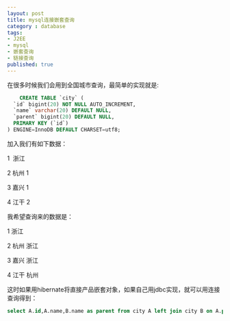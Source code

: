 ```yaml
---
layout: post
title: mysql连接嵌套查询
category : database
tags:
- J2EE
- mysql
- 嵌套查询
- 链接查询
published: true
---
```

在很多时候我们会用到全国城市查询，最简单的实现就是:

``` sql
	CREATE TABLE `city` (
  `id` bigint(20) NOT NULL AUTO_INCREMENT,
  `name` varchar(20) DEFAULT NULL,
  `parent` bigint(20) DEFAULT NULL,
  PRIMARY KEY (`id`)
) ENGINE=InnoDB DEFAULT CHARSET=utf8;

```

加入我们有如下数据：

1  浙江

2 杭州 1

3 嘉兴 1

4 江干 2

我希望查询来的数据是：

1 浙江

2 杭州 浙江

3 嘉兴 浙江

4 江干 杭州

这时如果用hibernate将直接产品嵌套对象，如果自己用jdbc实现，就可以用连接查询得到：

``` sql
select A.id,A.name,B.name as parent from city A left join city B on A.parent=B.id limit 0,10;
```
